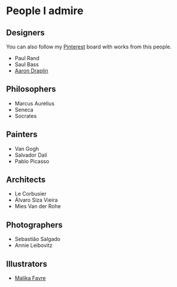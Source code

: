 # People I admire

## Designers

You can also follow my [Pinterest](https://www.pinterest.pt/rubrodc/people-i-love/) board with works from this people.

* Paul Rand
* Saul Bass
* [Aaron Draplin](http://draplin.com/)

## Philosophers

* Marcus Aurelius
* Seneca
* Socrates

## Painters

* Van Gogh
* Salvador Dalí
* Pablo Picasso

## Architects

* Le Corbusier
* Álvaro Siza Vieira
* Mies Van der Rohe

## Photographers

* Sebastião Salgado
* Annie Leibovitz

## Illustrators

* [Malika Favre](https://www.malikafavre.com/)

